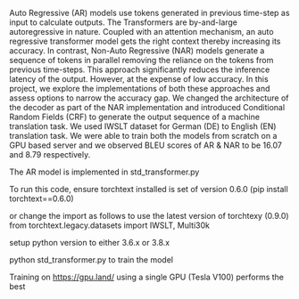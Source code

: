 Auto Regressive (AR) models use tokens generated in previous time-step as input to calculate outputs. The Transformers are by-and-large autoregressive in nature. Coupled with an attention mechanism, an auto regressive transformer model gets the right context thereby increasing its accuracy. In contrast, Non-Auto Regressive (NAR) models generate a sequence of tokens in parallel removing the reliance on the tokens from previous time-steps. This approach significantly reduces the inference latency of the output. However, at the expense of low accuracy. In this project, we explore the implementations of both these approaches and assess options to narrow the accuracy gap. We changed the architecture of the decoder as part of the NAR implementation and introduced Conditional Random Fields (CRF) to generate the output sequence of a machine translation task. We used IWSLT dataset for German (DE) to English (EN) translation task. We were able to train both the models from scratch on a GPU based server and we observed BLEU scores of AR & NAR to be 16.07 and 8.79 respectively.

The AR model is implemented in std_transformer.py

To run this code, ensure torchtext installed is set of version 0.6.0 (pip install torchtext==0.6.0)

or change the import as follows to use the latest version of torchtexy (0.9.0)
from torchtext.legacy.datasets import IWSLT, Multi30k

setup python version to either 3.6.x or 3.8.x

python std_transformer.py to train the model

Training on https://gpu.land/ using a single GPU (Tesla V100) performs the best

